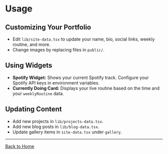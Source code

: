 # Usage

## Customizing Your Portfolio

- Edit `lib/site-data.tsx` to update your name, bio, social links, weekly routine, and more.
- Change images by replacing files in `public/`.

## Using Widgets

- **Spotify Widget:** Shows your current Spotify track. Configure your Spotify API keys in environment variables.
- **Currently Doing Card:** Displays your live routine based on the time and your `weeklyRoutine` data.

## Updating Content

- Add new projects in `lib/projects-data.tsx`.
- Add new blog posts in `lib/blog-data.tsx`.
- Update gallery items in `site-data.tsx` under `gallery`.

---

[Back to Home](README.md) 